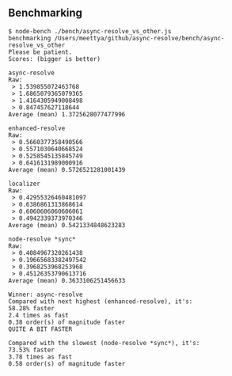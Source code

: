 ## Benchmarking

    $ node-bench ./bench/async-resolve_vs_other.js 
    benchmarking /Users/meettya/github/async-resolve/bench/async-resolve_vs_other
    Please be patient.
    Scores: (bigger is better)

    async-resolve
    Raw:
     > 1.539855072463768
     > 1.6865079365079365
     > 1.4164305949008498
     > 0.847457627118644
    Average (mean) 1.3725628077477996

    enhanced-resolve
    Raw:
     > 0.5660377358490566
     > 0.5571030640668524
     > 0.5258545135845749
     > 0.6416131989000916
    Average (mean) 0.5726521281001439

    localizer
    Raw:
     > 0.42955326460481097
     > 0.6386861313868614
     > 0.6060606060606061
     > 0.4942339373970346
    Average (mean) 0.5421334848623283

    node-resolve *sync*
    Raw:
     > 0.4084967320261438
     > 0.19665683382497542
     > 0.3968253968253968
     > 0.45126353790613716
    Average (mean) 0.3633106251456633

    Winner: async-resolve
    Compared with next highest (enhanced-resolve), it's:
    58.28% faster
    2.4 times as fast
    0.38 order(s) of magnitude faster
    QUITE A BIT FASTER

    Compared with the slowest (node-resolve *sync*), it's:
    73.53% faster
    3.78 times as fast
    0.58 order(s) of magnitude faster